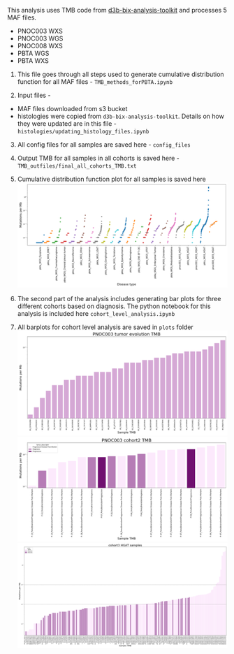 This analysis uses TMB code from [d3b-bix-analysis-toolkit](https://github.com/d3b-center/d3b-bix-analysis-toolkit) and processes 5 MAF files.
  - PNOC003 WXS
  - PNOC003 WGS
  - PNOC008 WXS
  - PBTA WGS
  - PBTA WXS

1. This file goes through  all steps used to generate cumulative distribution function for all MAF files - `TMB_methods_forPBTA.ipynb`

2. Input files -
  - MAF files downloaded from s3 bucket
  - histologies were copied from `d3b-bix-analysis-toolkit`. Details on how they were updated are in this file - `histologies/updating_histology_files.ipynb`

3. All config files for all samples are saved here - `config_files`

4. Output TMB for all samples in all cohorts is saved here - `TMB_outfiles/final_all_cohorts_TMB.txt`

5. Cumulative distribution function plot for all samples is saved here ![](plots/all_cohorts.tmb.png)


6. The second part of the analysis includes generating bar plots for three different cohorts based on diagnosis. The python notebook for this analysis is included here `cohort_level_analysis.ipynb`

7. All barplots for cohort level analysis are  saved in `plots` folder
![](plots/PNOC003_cohort1_TMB.png)
![](plots/PNOC003_cohort2_TMB.png)
![](plots/PNOC003_cohort3_TMB.png)
